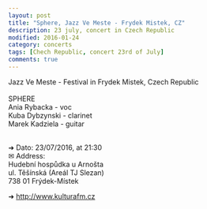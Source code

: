 ```yaml
---
layout: post
title: "Sphere, Jazz Ve Meste - Frydek Mistek, CZ"
description: 23 july, concert in Czech Republic
modified: 2016-01-24
category: concerts
tags: [Chech Republic, concert 23rd of July]
comments: true
---
```

Jazz Ve Meste - Festival in Frydek Mistek, Czech Republic<br><br>
SPHERE<br>
Ania Rybacka - voc<br>
Kuba Dybzynski - clarinet<br>
Marek Kadziela - guitar<br><br>

➜ Dato: 23/07/2016, at 21:30<br>
✉ Address:<br>
Hudební hospůdka u Arnošta<br>
ul. Těšínská (Areál TJ Slezan)<br>
738 01 Frýdek-Místek<br>

➜ <a href="http://www.kulturafm.cz">http://www.kulturafm.cz</a>







